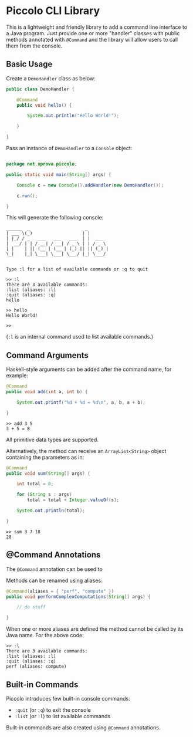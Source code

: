 # Piccolo CLI Library

This is a lightweight and friendly library to add a command line interface to
a Java program. Just provide one or more "handler" classes with public methods
annotated with `@Command` and the library will allow users to call them from
the console.

## Basic Usage

Create a `DemoHandler` class as below:

```Java
public class DemoHandler {

	@Command
	public void hello() {

		System.out.println("Hello World!");

	}

}
```

Pass an instance of `DemoHandler` to a `Console` object:

```Java

package net.xprova.piccolo;

public static void main(String[] args) {

	Console c = new Console().addHandler(new DemoHandler());

	c.run();

}
```

This will generate the following console:

```
______  _                     _
| ___ \(_)                   | |
| |_/ / _   ___   ___   ___  | |  ___
|  __/ | | / __| / __| / _ \ | | / _ \
| |    | || (__ | (__ | (_) || || (_) |
\_|    |_| \___| \___| \___/ |_| \___/


Type :l for a list of available commands or :q to quit

>> :l
There are 3 available commands:
:list (aliases: :l)
:quit (aliases: :q)
hello

>> hello
Hello World!

>>
```

(`:l` is an internal command used to list available commands.)

## Command Arguments

Haskell-style arguments can be added after the command name, for example:

```Java
@Command
public void add(int a, int b) {

	System.out.printf("%d + %d = %d\n", a, b, a + b);

}
```

```
>> add 3 5
3 + 5 = 8
```

All primitive data types are supported.

Alternatively, the method can receive an `ArrayList<String>` object containing
the parameters as in:

```Java
@Command
public void sum(String[] args) {

	int total = 0;

	for (String s : args)
		total = total + Integer.valueOf(s);

	System.out.println(total);

}
```

```
>> sum 3 7 18
28
```

## @Command Annotations

The `@Command` annotation can be used to

Methods can be renamed using aliases:

```Java
@Command(aliases = { "perf", "compute" })
public void performComplexComputations(String[] args) {

	// do stuff

}
```

When one or more aliases are defined the method cannot be called by its Java
name. For the above code:

```
>> :l
There are 3 available commands:
:list (aliases: :l)
:quit (aliases: :q)
perf (aliases: compute)
```

## Built-in Commands

Piccolo introduces few built-in console commands:

* `:quit` (or `:q`) to exit the console
* `:list` (or `:l`) to list available commands

Built-in commands are also created using `@Command` annotations.

